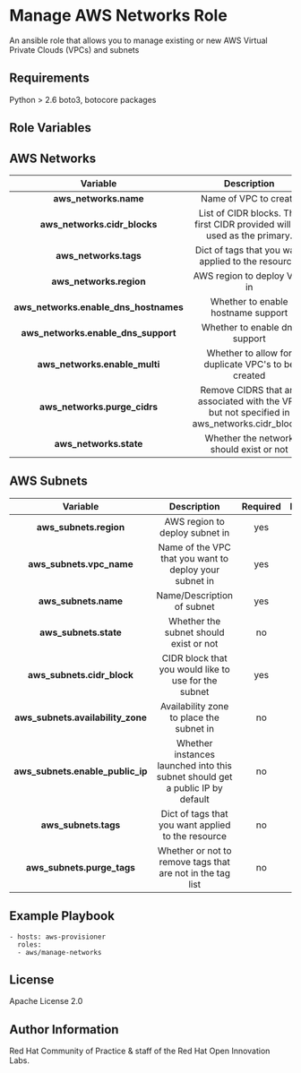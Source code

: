 Manage AWS Networks Role
=========

An ansible role that allows you to manage existing or new AWS Virtual Private Clouds (VPCs) and subnets

Requirements
------------

Python > 2.6
boto3, botocore packages

Role Variables
--------------

## AWS Networks 

| Variable | Description | Required | Defaults |
|:--------:|:-----------:|:--------:|:--------:|
|**aws_networks.name**| Name of VPC to create | yes | N/A |
|**aws_networks.cidr_blocks**| List of CIDR blocks. The first CIDR provided will be used as the primary. | yes | N/A |
|**aws_networks.tags**| Dict of tags that you want applied to the resource.|no|N/A|
|**aws_networks.region**| AWS region to deploy VPC in | yes | N/A |
|**aws_networks.enable_dns_hostnames**| Whether to enable hostname support | no | true |
|**aws_networks.enable_dns_support**| Whether to enable dns support | no | true |
|**aws_networks.enable_multi**| Whether to allow for duplicate VPC's to be created | no | false |
|**aws_networks.purge_cidrs**| Remove CIDRS that are associated with the VPC but not specified in aws_networks.cidr_blocks. | no | false |
|**aws_networks.state**| Whether the network should exist or not | no | present |

## AWS Subnets

| Variable | Description | Required | Defaults |
|:--------:|:-----------:|:--------:|:--------:|
|**aws_subnets.region**|  AWS region to deploy subnet in| yes | N/A |
|**aws_subnets.vpc_name**| Name of the VPC that you want to deploy your subnet in  | yes | N/A |
|**aws_subnets.name**| Name/Description of subnet  | yes | N/A |
|**aws_subnets.state**| Whether the subnet should exist or not  | no | present |
|**aws_subnets.cidr_block**| CIDR block that you would like to use for the subnet | yes | N/A |
|**aws_subnets.availability_zone**| Availability zone to place the subnet in  | no | N/A |
|**aws_subnets.enable_public_ip**| Whether instances launched into this subnet should get a public IP by default | no | false |
|**aws_subnets.tags**| Dict of tags that you want applied to the resource  | no | N/A |
|**aws_subnets.purge_tags**| Whether or not to remove tags that are not in the tag list  | no | true |

Example Playbook
----------------

```
- hosts: aws-provisioner
  roles:
  - aws/manage-networks
```

License
-------

Apache License 2.0


Author Information
------------------

Red Hat Community of Practice & staff of the Red Hat Open Innovation Labs.
